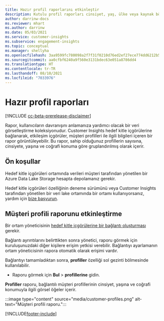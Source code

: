 ```yaml
---
title: Hazır profil raporlarını etkinleştir
description: Kutulu profil raporları cinsiyet, yaş, ülke veya kaynak bölgeye göre gruplandırılmış olarak gruplandırılır.
author: darrinw-docs
ms.reviewer: mhart
ms.author: darrinw
ms.date: 05/03/2021
ms.service: customer-insights
ms.subservice: engagement-insights
ms.topic: conceptual
ms.manager: shellyha
ms.openlocfilehash: 3aa9599fc780098a2f7f31f0210d76ed2ef27ece774dd6212b5cb2a599ad537e
ms.sourcegitcommit: aa0cfbf6240a9f560e3131bdec63e051a8786dd4
ms.translationtype: HT
ms.contentlocale: tr-TR
ms.lasthandoff: 08/10/2021
ms.locfileid: "7033976"
---
```

# <a name="out-of-box-profile-reports"></a>Hazır profil raporları

[!INCLUDE [cc-beta-prerelease-disclaimer](includes/cc-beta-prerelease-disclaimer.md)]

Rapor, kullanıcıların davranışını anlamanıza yardımcı olacak bir veri görselleştirme koleksiyonudur. Customer Insights hedef kitle içgörülerine bağlanarak, etkileşim içgörüler, müşteri profilleri ile ilgili bilgileri içeren bir rapor görüntüleyebilir. Bu rapor, sahip olduğunuz profillerin sayısına, cinsiyete, yaşına ve coğrafi konuma göre gruplandırılmış olarak içerir.

## <a name="prerequisites"></a>Ön koşullar

Hedef kitle içgörüleri ortamında verileri müşteri tarafından yönetilen bir Azure Data Lake Storage hesapta depolamanız gerekir.

Hedef kitle içgörüleri özelliğinin deneme sürümünü veya Customer Insights tarafından yönetilen bir veri lake ortamında bir ortamı kullanıyorsanız, yardım için [bize başvurun](https://go.microsoft.com/fwlink/?linkid=2145734).  


## <a name="enable-the-customer-profile-report"></a>Müşteri profili raporunu etkinleştirme

Bir ortam yöneticisinin [hedef kitle içgörülerine bir bağlantı oluşturması](configure-connections.md) gerekir.

Bağlantı ayrıntılarını belirttikten sonra yönetici, raporu görmek için kuruluşunuzdaki diğer kişilere erişim yetkisi verebilir. Bağlantıyı ayarlamanın ortam yöneticisinin rapora otomatik olarak erişimi vardır. 

Bağlantıyı tamamladıktan sonra, **profiller** özelliği sol gezinti bölmesinde kullanılabilir. 

- Raporu görmek için **Bul** > **profillerine** gidin.

**Profiller** raporu, bağlantılı müşteri profillerinin cinsiyet, yaşına ve coğrafi konumuyla ilgili görsel öğeler içerir.

:::image type="content" source="media/customer-profiles.png" alt-text="Müşteri profili raporu.":::

[!INCLUDE[footer-include](../includes/footer-banner.md)]